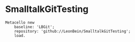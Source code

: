 # SmalltalkGitTesting

```smalltalk
Metacello new
    baseline: 'LBGit';
    repository: 'github://LeonBein/SmalltalkGitTesting';
    load.
 ```

